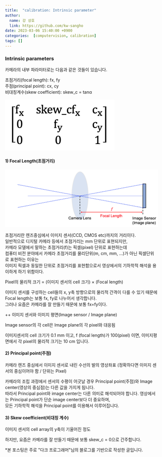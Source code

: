 ```yaml
---
title:  "calibration: Intrinsic parameter"
author:
  name: 강 상호
  link: https://github.com/kw-sangho
date: 2023-03-06 15:40:00 +0900
categories:  [computervision, calibration]
tags: []
---
```


### Intrinsic parameters

카메라의 내부 파라미터로는 다음과 같은 것들이 있습니다.  

초점거리(focal length): fx, fy  
주점(principal point): cx, cy  
비대칭계수(skew coefficient): skew_c = tanα  

![slide1](/assets/img/intrinsicparameter.png)

#### 1) Focal Length(초점거리)

![slide2](/assets/img/foclalength.png)

초점거리란 렌즈중심에서 이미지 센서(CCD, CMOS etc)까지의 거리이다.  
일반적으로 디지털 카메라 등에서 초점거리는 mm 단위로 표현되지만,    
카메라 모델에서 말하는 초점거리(f)는 픽셀(pixel) 단위로 표현하는데  
컴퓨터 비전 분야에서 카메라 초점거리를 물리단위(m, cm, mm, ...)가 아닌 픽셀단위로 표현하는 이유는  
이미지 픽셀과 동일한 단위로 초점거리를 표현함으로서 영상에서의 기하학적 해석을 용이하게 하기 위함이다.    

Pixel의 물리적 크기 = (이미지 센서의 cell 크기) × (Focal length)
  
이미지 센서를 구성하는 cell들의 x, y축 방향으로의 물리적 간격이 다를 수 있기 때문에 Focal length는 보통 fx, fy로 나누어서 생각합니다.  
그러나 요즘은 카메라를 잘 만들기 때문에 보통 fx=fy이다.

++ 이미지 센서와 이미지 평면(Image sensor / Image plane)   

Image sensor의 각 cell은 Image plane의 각 pixel와 대응됨

이미지센서의 cell 크기가 0.1 mm 이고, f (focal length)가 100(pixel) 이면, 이미지평면에서 각 pixel의 물리적 크기는 10 cm 입니다.

#### 2) Principal point(주점)

카메라 렌즈 중심에서 이미지 센서로 내린 수선의 발의 영상좌표 (정확하다면 이미지 센서의 중심이어야 함 / 단위는 Pixel)

카메라의 조립 과정에서 센서의 수평이 어긋날 경우 Principal point(주점)와 Image center(영상의 중심점)는 다른 값을 가지게 됩니다.  
따라서 Principal point와 image center는 다른 의미로 해석되어야 합니다. 영상에서는 Principal point가 단순 image center보다 더 중요하며,  
모든 기하학적 해석을 Principal point를 이용해서 이루어집니다.

 

#### 3) Skew coefficient(비대칭 계수)

이미지 센서의 cell array의 y축이 기울어진 정도

하지만, 요즘은 카메라를 잘 만들기 때문에 보통 skew_c = 0으로 간주합니다.

*본 포스팅은 주로 "다크 프로그래머"님의 블로그를 기반으로 작성한 글입니다.
